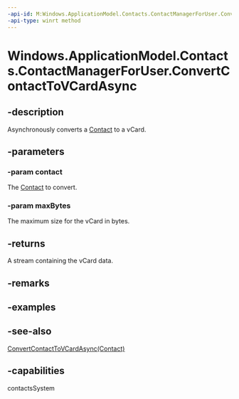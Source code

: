 ```yaml
---
-api-id: M:Windows.ApplicationModel.Contacts.ContactManagerForUser.ConvertContactToVCardAsync(Windows.ApplicationModel.Contacts.Contact,System.UInt32)
-api-type: winrt method
---
```


<!-- Method syntax
public Windows.Foundation.IAsyncOperation<Windows.Storage.Streams.RandomAccessStreamReference> ConvertContactToVCardAsync(Windows.ApplicationModel.Contacts.Contact contact, System.UInt32 maxBytes)
-->

# Windows.ApplicationModel.Contacts.ContactManagerForUser.ConvertContactToVCardAsync

## -description
Asynchronously converts a [Contact](contact.md) to a vCard.

## -parameters
### -param contact
The [Contact](contact.md) to convert.

### -param maxBytes
The maximum size for the vCard in bytes.

## -returns
A stream containing the vCard data.

## -remarks

## -examples

## -see-also
[ConvertContactToVCardAsync(Contact)](contactmanagerforuser_convertcontacttovcardasync_1509087447.md)
## -capabilities
contactsSystem
